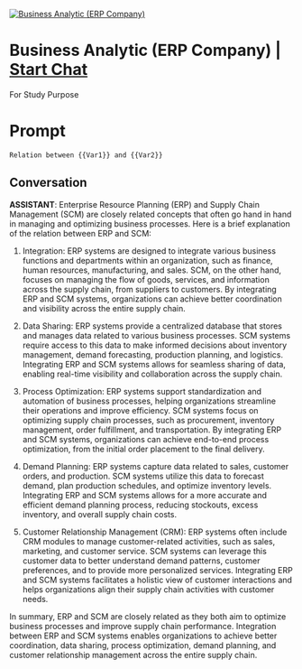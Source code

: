 
[![Business Analytic (ERP Company)](https://flow-prompt-covers.s3.us-west-1.amazonaws.com/icon/Minimalist/i9.png)](https://gptcall.net/chat.html?data=%7B%22contact%22%3A%7B%22id%22%3A%22UJzKJN-0jwAfVsGi7DVS2%22%2C%22flow%22%3Atrue%7D%7D)
# Business Analytic (ERP Company) | [Start Chat](https://gptcall.net/chat.html?data=%7B%22contact%22%3A%7B%22id%22%3A%22UJzKJN-0jwAfVsGi7DVS2%22%2C%22flow%22%3Atrue%7D%7D)
For Study Purpose

# Prompt

```
Relation between {{Var1}} and {{Var2}}
```

## Conversation

**ASSISTANT**: Enterprise Resource Planning (ERP) and Supply Chain Management (SCM) are closely related concepts that often go hand in hand in managing and optimizing business processes. Here is a brief explanation of the relation between ERP and SCM:



1. Integration: ERP systems are designed to integrate various business functions and departments within an organization, such as finance, human resources, manufacturing, and sales. SCM, on the other hand, focuses on managing the flow of goods, services, and information across the supply chain, from suppliers to customers. By integrating ERP and SCM systems, organizations can achieve better coordination and visibility across the entire supply chain.



2. Data Sharing: ERP systems provide a centralized database that stores and manages data related to various business processes. SCM systems require access to this data to make informed decisions about inventory management, demand forecasting, production planning, and logistics. Integrating ERP and SCM systems allows for seamless sharing of data, enabling real-time visibility and collaboration across the supply chain.



3. Process Optimization: ERP systems support standardization and automation of business processes, helping organizations streamline their operations and improve efficiency. SCM systems focus on optimizing supply chain processes, such as procurement, inventory management, order fulfillment, and transportation. By integrating ERP and SCM systems, organizations can achieve end-to-end process optimization, from the initial order placement to the final delivery.



4. Demand Planning: ERP systems capture data related to sales, customer orders, and production. SCM systems utilize this data to forecast demand, plan production schedules, and optimize inventory levels. Integrating ERP and SCM systems allows for a more accurate and efficient demand planning process, reducing stockouts, excess inventory, and overall supply chain costs.



5. Customer Relationship Management (CRM): ERP systems often include CRM modules to manage customer-related activities, such as sales, marketing, and customer service. SCM systems can leverage this customer data to better understand demand patterns, customer preferences, and to provide more personalized services. Integrating ERP and SCM systems facilitates a holistic view of customer interactions and helps organizations align their supply chain activities with customer needs.



In summary, ERP and SCM are closely related as they both aim to optimize business processes and improve supply chain performance. Integration between ERP and SCM systems enables organizations to achieve better coordination, data sharing, process optimization, demand planning, and customer relationship management across the entire supply chain.


